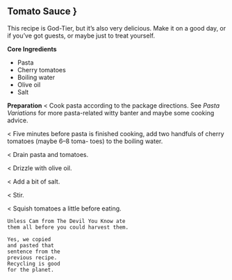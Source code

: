 ## Tomato Sauce }

This recipe is God-Tier, but it’s also very delicious. Make it on a good day, or
if you’ve got guests, or maybe just to treat yourself.

**Core Ingredients**

- Pasta
- Cherry tomatoes
- Boiling water
- Olive oil
- Salt

**Preparation**
< Cook pasta according to the package directions. See
_Pasta Variations_ for more pasta-related witty banter
and maybe some cooking advice.

< Five minutes before pasta is finished cooking, add
two handfuls of cherry tomatoes (maybe 6–8 toma-
toes) to the boiling water.

< Drain pasta and tomatoes.

< Drizzle with olive oil.

< Add a bit of salt.

< Stir.

< Squish tomatoes a little before eating.

```
Unless Cam from The Devil You Know ate
them all before you could harvest them.
```
```
Yes, we copied
and pasted that
sentence from the
previous recipe.
Recycling is good
for the planet.
```